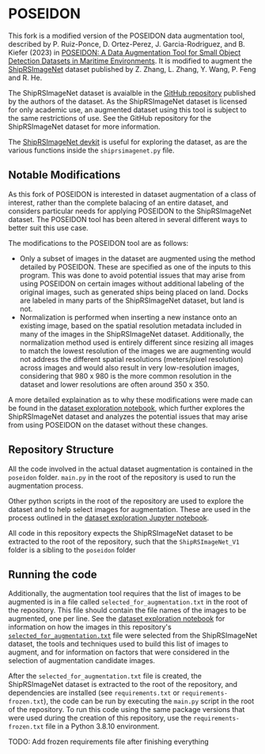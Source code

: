 # POSEIDON

This fork is a modified version of the POSEIDON data augmentation tool, described by P. Ruiz-Ponce, D. Ortez-Perez, J. Garcia-Rodriguez, and B. Kiefer (2023) in [POSEIDON: A Data Augmentation Tool for Small Object Detection Datasets in Maritime Environments](https://doi.org/10.3390/s23073691). It is modified to augment the [ShipRSImageNet](https://doi.org/10.1109/JSTARS.2021.3104230) dataset published by Z. Zhang, L. Zhang, Y. Wang, P. Feng and R. He.

The ShipRSImageNet dataset is avaialble in the [GitHub repository](https://github.com/zzndream/ShipRSImageNet) published by the authors of the dataset. As the ShipRSImageNet dataset is licensed for only academic use, an augmented dataset using this tool is subject to the same restrictions of use. See the GitHub repository for the ShipRSImageNet dataset for more information.

The [ShipRSImageNet devkit](https://github.com/zzndream/ShipRSImageNet_devkit) is useful for exploring the dataset, as are the various functions inside the `shiprsimagenet.py` file.

## Notable Modifications

As this fork of POSEIDON is interested in dataset augmentation of a class of interest, rather than the complete balacing of an entire dataset, and considers particular needs for applying POSEIDON to the ShipRSImageNet dataset.
The POSEIDON tool has been altered in several different ways to better suit this use case.

The modifications to the POSEIDON tool are as follows:

- Only a subset of images in the dataset are augmented using the method detailed by POSEIDON. These are specified as one of the inputs to this program. This was done to avoid potential issues that may arise from using POSEIDON on certain images without additional labeling of the original images, such as generated ships being placed on land. Docks are labeled in many parts of the ShipRSImageNet dataset, but land is not.
- Normalization is performed when inserting a new instance onto an existing image, based on the spatial resolution metadata included in many of the images in the ShipRSImageNet dataset. Additionally, the normalization method used is entirely different since resizing all images to match the lowest resolution of the images we are augmenting would not address the different spatial resolutions (meters/pixel resolution) across images and would also result in very low-resolution images, considering that 980 x 980 is the more common resolution in the dataset and lower resolutions are often around 350 x 350.

A more detailed explaination as to why these modifications were made can be found in the [dataset exploration notebook](dataset_exploration.ipynb), which further explores the ShipRSImageNet dataset and analyzes the potential issues that may arise from using POSEIDON on the dataset without these changes.

## Repository Structure

All the code involved in the actual dataset augmentation is contained in the `poseidon` folder. `main.py` in the root of the repository is used to run the augmentation process.

Other python scripts in the root of the repository are used to explore the dataset and to help select images for augmentation. These are used in the process outlined in the [dataset exploration Jupyter notebook](dataset_exploration.ipynb).

All code in this repository expects the ShipRSImageNet dataset to be extracted to the root of the repository, such that the `ShipRSImageNet_V1` folder is a sibling to the `poseidon` folder

## Running the code

Additionally, the augmentation tool requires that the list of images to be augmented is in a file called `selected_for_augmentation.txt` in the root of the repository. This file should contain the file names of the images to be augmented, one per line. See the [dataset exploration notebook](dataset_exploration.ipynb) for information on how the images in this repository's [`selected_for_augmentation.txt`](selected_for_augmentation.txt) file were selected from the ShipRSImageNet dataset, the tools and techniques used to build this list of images to augment, and for information on factors that were considered in the selection of augmentation candidate images.

After the `selected_for_augmentation.txt` file is created, the ShipRSImageNet dataset is extracted to the root of the repository, and dependencies are installed (see `requirements.txt` or `requirements-frozen.txt`), the code can be run by executing the `main.py` script in the root of the repository. To run this code using the same package versions that were used during the creation of this repository, use the `requirements-frozen.txt` file in a Python 3.8.10 environment.

TODO: Add frozen requirements file after finishing everything
